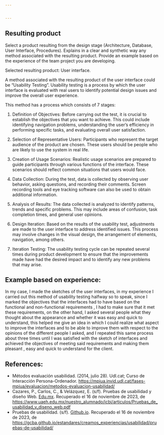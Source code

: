 ```yaml
---


---
```


<h2 id="resulting-product">Resulting product</h2>
<p>Select a product resulting from the design stage (Architecture, Database, User Interface, Procedures). Explains in a clear and synthetic way any method associated with the resulting product. Provide an example based on the experience of the team project you are developing.</p>
<p>Selected resulting product: User interface.</p>
<p>A method associated with the resulting product of the user interface could be “Usability Testing”. Usability testing is a process by which the user interface is evaluated with real users to identify potential design issues and improve the overall user experience.</p>
<p>This method has a process which consists of 7 stages:</p>
<ol>
<li>
<p>Definition of Objectives: Before carrying out the test, it is crucial to establish the objectives that you want to achieve. This could include identifying navigation problems, understanding the user’s efficiency in performing specific tasks, and evaluating overall user satisfaction.</p>
</li>
<li>
<p>Selection of Representative Users: Participants who represent the target audience of the product are chosen. These users should be people who are likely to use the system in real life.</p>
</li>
<li>
<p>Creation of Usage Scenarios: Realistic usage scenarios are prepared to guide participants through various functions of the interface. These scenarios should reflect common situations that users would face.</p>
</li>
<li>
<p>Data Collection: During the test, data is collected by observing user behavior, asking questions, and recording their comments. Screen recording tools and eye tracking software can also be used to obtain additional information.</p>
</li>
<li>
<p>Analysis of Results: The data collected is analyzed to identify patterns, trends and specific problems. This may include areas of confusion, task completion times, and general user opinions.</p>
</li>
<li>
<p>Design Iteration: Based on the results of the usability test, adjustments are made to the user interface to address identified issues. This process may involve changes in the visual design, the arrangement of elements, navigation, among others.</p>
</li>
<li>
<p>Iteration Testing: The usability testing cycle can be repeated several times during product development to ensure that the improvements made have had the desired impact and to identify any new problems that may arise.</p>
</li>
</ol>
<h2 id="example-based-on-experience">Example based on experience:</h2>
<p>In my case, I made the sketches of the user interfaces, in my experience I carried out this method of usability testing halfway so to speak, since I marked the objectives that the interfaces had to have based on the functional and non-functional requirements , I had to make sure that it met these requirements, on the other hand, I asked several people what they thought about the appearance and whether it was easy and quick to understand, this helped me give an idea in which I could realize what aspect to improve the interfaces and to be able to improve them with respect to the opinions of the different people I asked, and I repeated this same process about three times until I was satisfied with the sketch of interfaces and achieved the objectives of meeting said requirements and making them pleasant , easy and quick to understand for the client.</p>
<h2 id="references">References:</h2>
<ul>
<li>Métodos evaluación usabilidad. (2014, julio 28). Udl.cat; Curso de Interacción Persona-Ordenador. <a href="https://mpiua.invid.udl.cat/fases-mpiua/evaluacion/metodos-evaluacion-usabilidad/">https://mpiua.invid.udl.cat/fases-mpiua/evaluacion/metodos-evaluacion-usabilidad/</a></li>
<li>Cazares, P., Carlos, C., &amp; Velázquez, E. (s/f). Pruebas de usabilidad y diseño Web. <a href="http://Edu.mx">Edu.mx</a>. Recuperado el 16 de noviembre de 2023, de <a href="https://www.uaeh.edu.mx/nuestro_alumnado/icbi/articulos/Pruebas_de_usabilidad_y_diseno_web.pdf">https://www.uaeh.edu.mx/nuestro_alumnado/icbi/articulos/Pruebas_de_usabilidad_y_diseno_web.pdf</a></li>
<li>Pruebas de usabilidad. (s/f). <a href="http://Github.io">Github.io</a>. Recuperado el 16 de noviembre de 2023, de <a href="https://gcba.github.io/estandares/creamos_experiencias/usabilidad/pruebas-de-usabilidad/">https://gcba.github.io/estandares/creamos_experiencias/usabilidad/pruebas-de-usabilidad/</a></li>
</ul>


